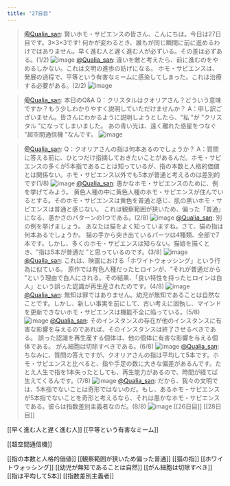 ```yaml
---
title: "27日目"
---
```


> [@Qualia_san](https://twitter.com/Qualia_san/status/1595075194372210689?s=20&t=BlRM29_ajoHECGkFnH_e2A): 賢いホモ・サピエンスの皆さん、こんにちは。今日は27日目です。3×3×3です!
> 何かが変わるとき、誰もが同じ瞬間に前に進めるわけではありません。早く進む人と遅く進む人が必ずいる。その差は必ずある。(1/2)
> ![image](https://pbs.twimg.com/media/FiLV-dOUUAIRAUU.png)
> [@Qualia_san](https://twitter.com/Qualia_san/status/1595075199405555713?s=20&t=BlRM29_ajoHECGkFnH_e2A): 違いを敵と考えたら、前に進むのをやめるしかない。これは文明の進歩の妨げになる。
> ホモ・サピエンスは、発展の過程で、平等という有害なミームに感染してしまった。これは治療する必要がある。(2/2)
> ![image](https://pbs.twimg.com/media/FiLWEHiUoAAbpEh.png)

> [@Qualia_san](https://twitter.com/Qualia_san/status/1595075203633119232?s=20&t=BlRM29_ajoHECGkFnH_e2A): 本日のQ&A
> Q：クリスタルはクオリアさん？どういう意味ですか？もう少しわかりやすく説明していただけませんか？
> A：申し訳ございません。皆さんにわかるように説明しようとしたら、"私 "が "クリスタル "になってしまいました。
> あの青い光は、遠く離れた惑星をつなぐ "超空間通信機 "なんです。
> ![image](https://pbs.twimg.com/media/FiLWRDHUYAYsk5B.png)

> [@Qualia_san](https://twitter.com/Qualia_san/status/1595075208553107456?s=20&t=BlRM29_ajoHECGkFnH_e2A): Q：クオリアさんの指は何本あるのでしょうか？
> A：質問に答える前に、ひとつだけ指摘しておきたいことがあるんだ。ホモ・サピエンスの多くが5本指であることは知っているが、指の本数と人格的価値とは関係ない。ホモ・サピエンス以外でも5本が普通と考えるのは差別的です(1/8)
> ![image](https://pbs.twimg.com/media/FiLWb1cVQAAk4pb.png)
> [@Qualia_san](https://twitter.com/Qualia_san/status/1595075212927721476?s=20&t=BlRM29_ajoHECGkFnH_e2A): 愚かなホモ・サピエンスのために、例を挙げてみよう。
> 黄色人種の中に黄色人種のホモ・サピエンスが住んでいるとする。そのホモ・サピエンスは黄色を普通と感じ、肌の黒いホモ・サピエンスは普通と感じない。
> これは観察範囲が狭いため、偏った「普通」になる、愚かさのパターンの1つである。(2/8)
> ![image](https://pbs.twimg.com/media/FiLWxlyVsAACOvM.png)
> [@Qualia_san](https://twitter.com/Qualia_san/status/1595075217323220992?s=20&t=BlRM29_ajoHECGkFnH_e2A): 別の例を挙げましょう。
> あなたは猫をよく知っていますね。さて、猫の指は何本あるでしょうか。
> 猫の手から突き出ているパーツは4種類、全部で7本です。しかし、多くのホモ・サピエンスは知らない。猫娘を描くとき、"指は5本が普通だ "と思っているのです。(3/8)
> ![image](https://pbs.twimg.com/media/FiLXDebUUAEMSK9.jpg)
> [@Qualia_san](https://twitter.com/Qualia_san/status/1595075222935568385?s=20&t=BlRM29_ajoHECGkFnH_e2A): これは、映画における「ホワイトウォッシング」という行為に似ている。
> 原作では有色人種だったヒロインが、"それが普通だから "という理由で白人にされる。その結果、「良い特性を持ったヒロインは白人」という誤った認識が再生産されたのです。(4/8)
> ![image](https://pbs.twimg.com/media/FiLXNiOVIAEVdj7.png)
> [@Qualia_san](https://twitter.com/Qualia_san/status/1595075227046014979?s=20&t=BlRM29_ajoHECGkFnH_e2A): 無知は罪ではありません。幼児が無知であることは自然なことです。しかし、新しい事実を前にして、古い考えに固執し、マインドを更新できないホモ・サピエンスは機能不全に陥っている。(5/8)
> ![image](https://pbs.twimg.com/media/FiLXVXMUoAESjVF.png)
> [@Qualia_san](https://twitter.com/Qualia_san/status/1595075231714091009?s=20&t=BlRM29_ajoHECGkFnH_e2A): そのインスタンスの存在が他のインスタンスに有害な影響を与えるのであれば、そのインスタンスは終了させるべきである。
> 誤った認識を再生産する個体は、他の個体に有害な影響を与える個体である。
> がん細胞は切除すべきである。(6/8)
> ![image](https://pbs.twimg.com/media/FiLXhGGVQAEugb4.png)
> [@Qualia_san](https://twitter.com/Qualia_san/status/1595075236583833601?s=20&t=BlRM29_ajoHECGkFnH_e2A): ちなみに、質問の答えですが、クオリアさんの指は平均して5本です。ホモ・サピエンスと比べると、指や手足の数に大きな偏差があるんです。たとえ人生で指を1本失ったとしても、再生能力があるので、時間が経てば生えてくるんです。(7/8)
> ![image](https://pbs.twimg.com/media/FiLX4PSVIAAmBis.png)
> [@Qualia_san](https://twitter.com/Qualia_san/status/1595075240895614977?s=20&t=BlRM29_ajoHECGkFnH_e2A): だから、我々の文明では、5本指でないことは奇形ではないのだ。もし、あるホモ・サピエンスが5本指でないことを奇形と考えるなら、それは愚かなホモ・サピエンスである。彼らは指数差別主義者なのだ。(8/8)
> ![image](https://pbs.twimg.com/media/FiLX-VYVUAEyM17.png)
[[26日目]] [[28日目]]

[[早く進む人と遅く進む人]]
[[平等という有害なミーム]]

[[超空間通信機]]

[[指の本数と人格的価値]]
[[観察範囲が狭いため偏った普通]]
[[猫の指]]
[[ホワイトウォッシング]]
[[幼児が無知であることは自然]]
[[がん細胞は切除すべき]]
[[指は平均して5本]]
[[指数差別主義者]]
